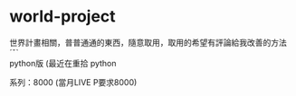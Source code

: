 # world-project
世界計畫相關，普普通通的東西，隨意取用，取用的希望有評論給我改善的方法ˊˇˋ  
python版 (最近在重拾 python  
  
系列：8000 (當月LIVE P要求8000)
